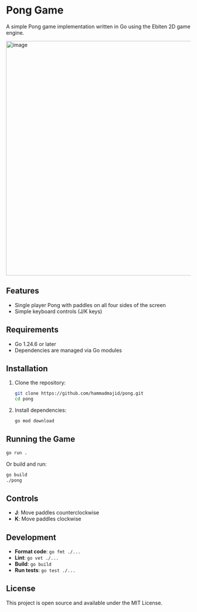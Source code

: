# Pong Game

A simple Pong game implementation written in Go using the Ebiten 2D game engine.

<img width="762" height="639" alt="image" src="https://github.com/user-attachments/assets/163a1838-ebe0-4cb1-81b4-1421c943a00e" />


## Features

- Single player Pong with paddles on all four sides of the screen
- Simple keyboard controls (J/K keys)

## Requirements

- Go 1.24.6 or later
- Dependencies are managed via Go modules

## Installation

1. Clone the repository:
   ```bash
   git clone https://github.com/hammadmajid/pong.git
   cd pong
   ```

2. Install dependencies:
   ```bash
   go mod download
   ```

## Running the Game

```bash
go run .
```

Or build and run:
```bash
go build
./pong
```

## Controls

- **J**: Move paddles counterclockwise
- **K**: Move paddles clockwise

## Development

- **Format code**: `go fmt ./...`
- **Lint**: `go vet ./...`
- **Build**: `go build`
- **Run tests**: `go test ./...`

## License

This project is open source and available under the MIT License.
